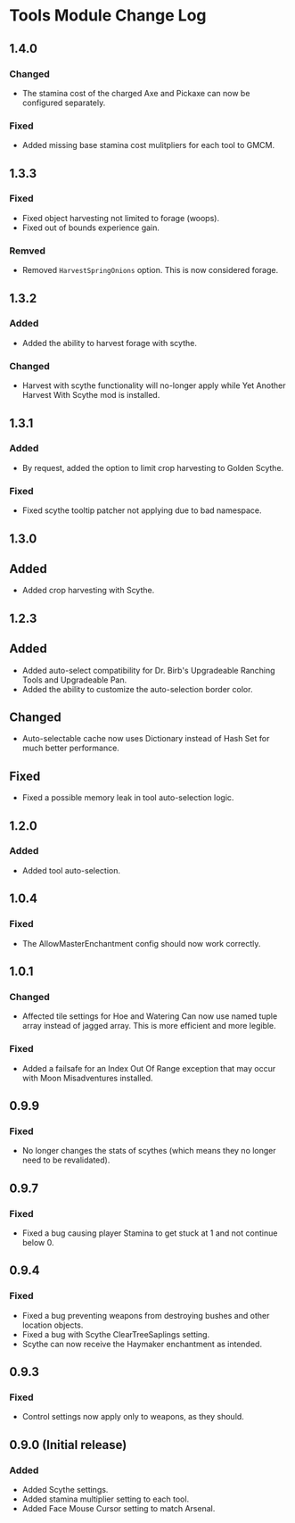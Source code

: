 ﻿# Tools Module Change Log

## 1.4.0

### Changed

* The stamina cost of the charged Axe and Pickaxe can now be configured separately.

### Fixed

* Added missing base stamina cost mulitpliers for each tool to GMCM.

## 1.3.3

### Fixed

* Fixed object harvesting not limited to forage (woops).
* Fixed out of bounds experience gain.

### Remved

* Removed `HarvestSpringOnions` option. This is now considered forage.

## 1.3.2

### Added

* Added the ability to harvest forage with scythe.

### Changed

* Harvest with scythe functionality will no-longer apply while Yet Another Harvest With Scythe mod is installed.

## 1.3.1

### Added

* By request, added the option to limit crop harvesting to Golden Scythe.

### Fixed

* Fixed scythe tooltip patcher not applying due to bad namespace.

## 1.3.0

## Added

* Added crop harvesting with Scythe.

## 1.2.3

## Added

* Added auto-select compatibility for Dr. Birb's Upgradeable Ranching Tools and Upgradeable Pan.
* Added the ability to customize the auto-selection border color.

## Changed

* Auto-selectable cache now uses Dictionary instead of Hash Set for much better performance.

## Fixed

* Fixed a possible memory leak in tool auto-selection logic.

## 1.2.0

### Added

* Added tool auto-selection.

## 1.0.4

### Fixed

* The AllowMasterEnchantment config should now work correctly.

## 1.0.1

### Changed

* Affected tile settings for Hoe and Watering Can now use named tuple array instead of jagged array. This is more efficient and more legible.

### Fixed

* Added a failsafe for an Index Out Of Range exception that may occur with Moon Misadventures installed.

## 0.9.9

### Fixed

* No longer changes the stats of scythes (which means they no longer need to be revalidated).

## 0.9.7

### Fixed

* Fixed a bug causing player Stamina to get stuck at 1 and not continue below 0.

## 0.9.4

### Fixed

* Fixed a bug preventing weapons from destroying bushes and other location objects.
* Fixed a bug with Scythe ClearTreeSaplings setting.
* Scythe can now receive the Haymaker enchantment as intended.

## 0.9.3

### Fixed

* Control settings now apply only to weapons, as they should.

## 0.9.0 (Initial release)

### Added

* Added Scythe settings.
* Added stamina multiplier setting to each tool.
* Added Face Mouse Cursor setting to match Arsenal.